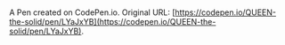 # 

A Pen created on CodePen.io. Original URL: [https://codepen.io/QUEEN-the-solid/pen/LYaJxYB](https://codepen.io/QUEEN-the-solid/pen/LYaJxYB).

